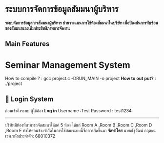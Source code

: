 # ระบบการจัดการข้อมูลสัมมนาผู้บริหาร



**ระบบจัดการข้อมูลการสัมมนาผู้บริหาร ช่วยวางแผนการใช้ห้องสัมมนาในบริษัท
เพื่อป้องกันการทับซ้อนของสัมมนาและเพิ่มประสิทธิภาพการจัดงาน**



## Main Features

# Seminar Management System
  How to compile ?
: gcc project.c -DRUN_MAIN -o project
**How to out put?**
: ./project

## 🔹 Login System
ก่อนเข้าถึงระบบ ผู้ใช้ต้อง **Log in** 
Username :Test
Password : test1234

---
บริษัทมีห้องที่สามารถจัดสมนาได้แค่ 5 ห้อง ได้แก่
Room A  ,Room B ,Room C ,Room D ,Room E
ทำให้ค่อนข้างจำกัดในการใช้สอยระบบนี้จึกควรจัดขึ้นมา
**จัดทำโดย**
นายณัฐวัฒน์ กฤตธนเวท 
รหัสประจำตัว: 68010372


